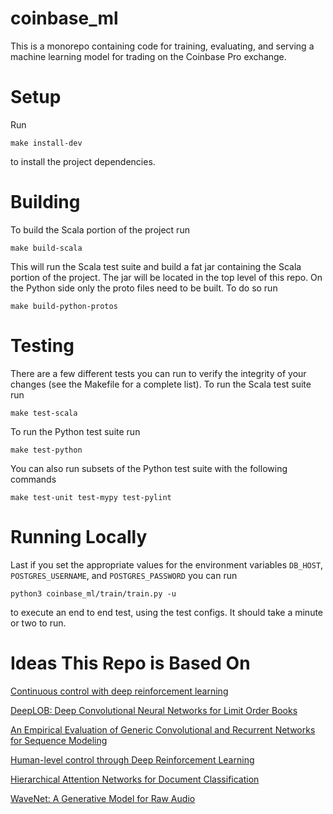 # coinbase_ml
This is a monorepo containing code for training, evaluating, and serving a machine learning model for trading on the Coinbase Pro exchange.
# Setup
Run
```
make install-dev
```
to install the project dependencies.
# Building
To build the Scala portion of the project run
```
make build-scala
```
This will run the Scala test suite and build a fat jar containing the Scala portion of the project. The jar will be located in the top level of this repo. On the Python side only the proto files need to be built. To do so run
```
make build-python-protos
```
# Testing
There are a few different tests you can run to verify the integrity of your changes (see the Makefile for a complete list). To run the Scala test suite run
```
make test-scala
```
To run the Python test suite run
```
make test-python
```
You can also run subsets of the Python test suite with the following commands
```
make test-unit test-mypy test-pylint
```
# Running Locally
Last if you set the appropriate values for the environment variables `DB_HOST`, `POSTGRES_USERNAME`, and `POSTGRES_PASSWORD` you can run
```
python3 coinbase_ml/train/train.py -u
```
to execute an end to end test, using the test configs. It should take a minute or two to run.
# Ideas This Repo is Based On
[Continuous control with deep reinforcement learning](https://arxiv.org/abs/1509.02971)

[DeepLOB: Deep Convolutional Neural Networks for Limit Order Books](https://arxiv.org/abs/1808.03668)

[An Empirical Evaluation of Generic Convolutional and Recurrent Networks for Sequence Modeling](https://arxiv.org/abs/1803.01271)

[Human-level control through Deep Reinforcement Learning](https://storage.googleapis.com/deepmind-media/dqn/DQNNaturePaper.pdf)

[Hierarchical Attention Networks for Document Classification](https://www.cs.cmu.edu/~hovy/papers/16HLT-hierarchical-attention-networks.pdf)

[WaveNet: A Generative Model for Raw Audio](https://arxiv.org/abs/1609.03499)